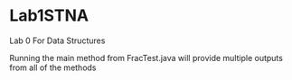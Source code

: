# Lab1STNA
Lab 0 For Data Structures 

Running the main method from FracTest.java will provide multiple outputs from all of the methods 
